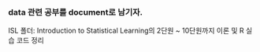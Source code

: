 ### data 관련 공부를 document로 남기자.

ISL 폴더: Introduction to Statistical Learning의 2단원 ~ 10단원까지 이론 및 R 실습 코드 정리

